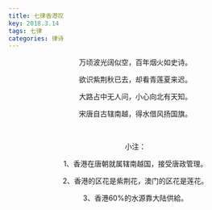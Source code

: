 ```yaml
---
title: 七律香港叹
key: 2018.3.14
tags: 七律
categories: 律诗
---
```


<p align="center">万顷波光阔似空，百年烟火如史诗。
</p>
<p align="center">欲识紫荆秋已去，却看青莲夏来迟。
</p>
<p align="center">大路占中无人问，小心向北有天知。
</p>
<p align="center">宋唐自古辖南越，得水借风扬国旗。
</p>
<p align="center"></br>
</p>
<p align="center">小注：
</p>
<p align="center">1、香港在唐朝就属辖南越国，接受唐政管理。
</p>
<p align="center">2、香港的区花是紫荆花，澳门的区花是莲花。
</p>
<p align="center">3、香港60%的水源靠大陆供給。
</p>
<p align="center"></br>
</p>

